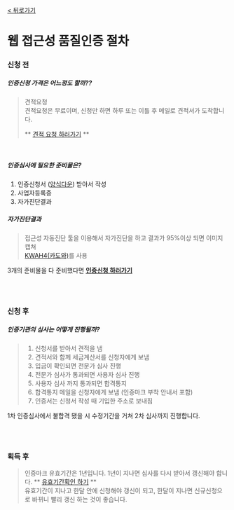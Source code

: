[< 뒤로가기](README.md)

# 웹 접근성 품질인증 절차

### 신청 전
##### 인증신청 가격은 어느정도 할까??
> 견적요청  
> 견적요청은 무료이며, 신청만 하면 하루 또는 이틀 후 메일로 견적서가 도착합니다.  
>
> ** [견적 요청 하러가기](http://www.webwatch.co.kr/Support/Inq_Form.html?ICatNo=1&MenuCD=410) **

<br />

##### 인증심사에 필요한 준비물은?

1. 인증신청서 ([양식다운](http://www.webwatch.co.kr/Req/WA_Req_File.html?MenuCD=130)) 받아서 작성  
2. 사업자등록증  
3. 자가진단결과

##### 자가진단결과  
> 접근성 자동진단 툴을 이용해서 자가진단을 하고 결과가 95%이상 되면 이미지 캡쳐  
> [KWAH4(카도와)](http://www.wah.or.kr/Participation/k-wah.asp)를 사용  

3개의 준비물을 다 준비했다면 **[인증신청 하러가기](http://www.webwatch.co.kr/Req/WA_Req_File.html?MenuCD=130)**

<br /><br />

### 신청 후
##### 인증기관의 심사는 어떻게 진행될까?
> 1. 신청서를 받아서 견적을 냄
> 2. 견적서와 함께 세금계산서를 신청자에게 보냄
> 3. 입금이 확인되면 전문가 심사 진행  
> 4. 전문가 심사가 통과되면 사용자 심사 진행
> 5. 사용자 심사 까지 통과되면 합격통지
> 6. 합격통지 메일을 신청자에게 보냄 (인증마크 부착 안내서 포함)
> 7. 인증서는 신청서 작성 때 기입한 주소로 보내짐

1차 인증심사에서 불합격 됐을 시 수정기간을 거쳐 2차 심사까지 진행합니다.  

<br /><br />

### 획득 후
> 인증마크 유효기간은 1년입니다.
> 1년이 지나면 심사를 다시 받아서 갱신해야 합니다.
> ** [유효기간확인 하기](http://www.webwatch.co.kr/Situation/WA_Situation.html?MenuCD=110) **  
> 유효기간이 지나고 한달 안에 신청해야 갱신이 되고, 한달이 지나면 신규신청으로 바뀌니 빨리 갱신 하는 것이 좋습니다.
